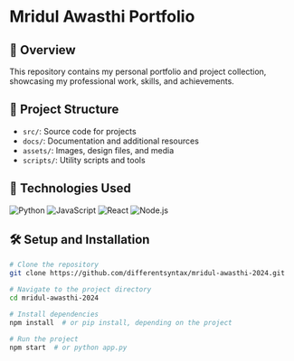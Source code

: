 # Mridul Awasthi Portfolio

## 🌟 Overview

This repository contains my personal portfolio and project collection, showcasing my professional work, skills, and achievements.

## 📂 Project Structure

- `src/`: Source code for projects
- `docs/`: Documentation and additional resources
- `assets/`: Images, design files, and media
- `scripts/`: Utility scripts and tools

## 🚀 Technologies Used

![Python](https://img.shields.io/badge/Python-3776AB?style=for-the-badge&logo=python&logoColor=white)
![JavaScript](https://img.shields.io/badge/JavaScript-F7DF1E?style=for-the-badge&logo=javascript&logoColor=black)
![React](https://img.shields.io/badge/React-20232A?style=for-the-badge&logo=react&logoColor=61DAFB)
![Node.js](https://img.shields.io/badge/Node.js-43853D?style=for-the-badge&logo=node.js&logoColor=white)

## 🛠 Setup and Installation

```bash
# Clone the repository
git clone https://github.com/differentsyntax/mridul-awasthi-2024.git

# Navigate to the project directory
cd mridul-awasthi-2024

# Install dependencies
npm install  # or pip install, depending on the project

# Run the project
npm start  # or python app.py
```
